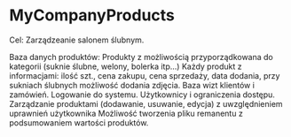 # MyCompanyProducts
Cel:
Zarządzeanie salonem ślubnym.

Baza danych produktów:
Produkty z możliwością przyporządkowana do kategorii (suknie ślubne, welony, bolerka itp...)
Każdy produkt z informacjami: ilość szt., cena zakupu, cena sprzedaży, data dodania, przy sukniach ślubnych możliwość dodania zdjęcia.
Baza wizt klientów i zamówień.
Logowanie do systemu.
Użytkownicy i ograniczenia dostępu.
Zarządzanie produktami (dodawanie, usuwanie, edycja) z uwzględnieniem uprawnień użytkownika
Możliwość tworzenia pliku remanentu z podsumowaniem wartości produktów.

